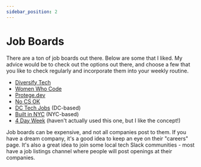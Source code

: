 ```yaml
---
sidebar_position: 2
---
```


# Job Boards

There are a ton of job boards out there. Below are some that I liked. My advice would be to check out the options out there, and choose a few that you like to check regularly and incorporate them into your weekly routine.

- [Diversify Tech](https://www.diversifytech.co/)
- [Women Who Code](https://www.womenwhocode.com/jobs)
- [Protege.dev](https://protege.dev/)
- [No CS OK](https://nocsok.com/)
- [DC Tech Jobs](https://www.dctechpeople.com/dc-tech-jobs) (DC-based)
- [Built in NYC](https://www.builtinnyc.com/jobs/dev-engineering) (NYC-based)
- [4 Day Week](https://4dayweek.io/) (haven't actually used this one, but I like the concept!)

Job boards can be expensive, and not all companies post to them. If you have a dream company, it's a good idea to keep an eye on their "careers" page. It's also a great idea to join some local tech Slack communities - most have a job listings channel where people will post openings at their companies.
